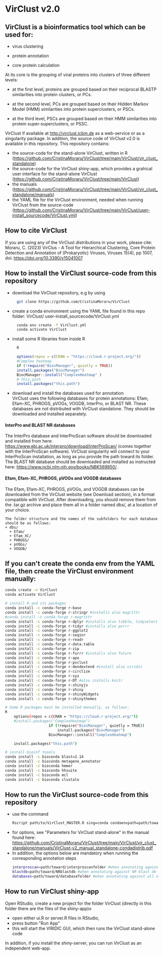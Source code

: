 # VirClust v2.0

## VirClust is a bioinformatics tool which can be used for:  

- virus clustering  

- protein annotation  

- core protein calculation  

At its core is the grouping of viral proteins into clusters of three different levels:  

- at the first level, proteins are grouped based on their reciprocal BLASTP similarities into protein clusters, or PCs.  

- at the second level, PCs are grouped based on their Hidden Markov Model (HMM) similarities into protein superclusters, or PSCs.  

- at the third level, PSCs are grouped based on their HMM similarities into protein super-superclusters, or PSSC.  

VirClust if available at http://virclust.icbm.de as a web-service or as a singularity package. In addition, the source code of VirClust v2.0 is available in this repository.
This repository contains:
- the source-code for the stand-alone VirClust, written in R (https://github.com/CristinaMoraru/VirClust/tree/main/VirClust/vir_clust_standalone)
- the source-code for the VirClust shiny-app, which provides a grahical user interface for the stand-alone VirClust (https://github.com/CristinaMoraru/VirClust/tree/main/VirClust)
- the manuals (https://github.com/CristinaMoraru/VirClust/tree/main/VirClust/vir_clust_standalone/manuals)
- the YAML file for the VirClust environment, needed when running VirClust from the source-code (https://github.com/CristinaMoraru/VirClust/tree/main/VirClust/user-install_sourcecode/VirClust.yml)


## How to cite VirClust
If you are using any of the VirClust distributions in your work, please cite:  
Moraru, C. (2023) VirClus - A Tool for Hierarchical Clustering, Core Protein Detection and Annotation of (Prokaryotic) Viruses, Viruses 15(4), pp 1007, doi:  https://doi.org/10.3390/v15041007  

## How to install the VirClust source-code from this repository
- download the VirClust repository, e.g by using
  ```bash
    git clone https://github.com/CristinaMoraru/VirClust
  ```
- create a conda environment using the YAML file found in this repo folder: VirClust/ user-install_sourcecode/VirClust.yml
  ```bash
    conda env create -f VirClust.yml
    conda activate VirClust
  ```
- install some R libraries from inside R
  ```bash
    R
  ```
  
  ```R
    options(repos = c(CRAN = "https://cloud.r-project.org/"))
    #Complex heatmap
    if (!require("BiocManager", quietly = TRUE)) 
    install.packages("BiocManager") 
    BiocManager::install("ComplexHeatmap" ) 
    # this.path
    install.packages("this.path")
  ```
- download and install the databases used for annotation  
  VirClust uses the following databases for protein annotations: Efam, Efam-XC, PHROGS, pVOGs, VOGDB, 
  InterPro, or BLAST NR. These databases are not distributed with VirClust standalone. They should be downloaded and 
  installed separately.  
#### InterPro and BLAST NR databases
The InterPro database and InterProScan software should be downloaded and installed from here: https://www.ebi.ac.uk/interpro/download/InterProScan/ (comes together with the InterProScan software). VirClust singularity will connect to your InterProScan installation, as long as you provide the path toward its folder.  
The BLAST NR database should be downloaded and installed as instructed here: https://www.ncbi.nlm.nih.gov/books/NBK569850/ .
#### Efam, Efam-XC, PHROGS, pVOGs and VOGDB databases
The Efam, Efam-XC, PHROGS, pVOGs, and VOGDB databases can be downloaded from the VirClust website (see Download section), in a format compatible with VirClust. After downloading, you should remove them from the .tar.gz archive and place them all in a folder named dbs/, at a location of your choice.  
    
    The folder structure and the names of the subfolders for each database should be as follows:   
    + dbs/
      + Efam/
      + Efam_XC/
      + PHROGS/
      + pVOGs/
      + VOGDB/

## If you can't create the conda env from the YAML file, then create the VirClust environment manually:
```bash
conda create -n VirClust
conda activate VirClust

# install R and its packages
conda install -c conda-forge r-base
conda install -c conda-forge r-stringr #installs also magrittr
#conda install -c conda-forge r-magrittr
conda install -c conda-forge r-dplyr #installs also tibble, tidyselect
conda install -c conda-forge r-tidyr #installs also purrr
conda install -c conda-forge r-ggplot2 
conda install -c conda-forge r-seqinr
conda install -c conda-forge r-readr
conda install -c conda-forge r-data.table
conda install -c conda-forge r-zip
conda install -c conda-forge r-furrr #installs also future
conda install -c conda-forge r-ape
conda install -c conda-forge r-pvclust
conda install -c conda-forge r-dendextend #install also viridis
conda install -c conda-forge r-circlize
conda install -c conda-forge r-sys
conda install -c conda-forge r-DT #also installs knitr
conda install -c conda-forge r-shinyjs
conda install -c conda-forge r-shiny
conda install -c conda-forge r-shinyWidgets
conda install -c conda-forge r-shinythemes

# Some R packages must be installed manually, as follows:
R
	options(repos = c(CRAN = "https://cloud.r-project.org/"))
	#install.packages("ComplexHeatmap")
					if (!require("BiocManager", quietly = TRUE))
					    install.packages("BiocManager")
					BiocManager::install("ComplexHeatmap")

	install.packages("this.path")

# install bioinf toools
conda install -c bioconda blast=2.14
conda install -c bioconda metagene_annotator
conda install -c bioconda hmmer
conda install -c bioconda hhsuite
conda install -c bioconda mcl
conda install -c bioconda clustalo
```

## How to run the VirClust source-code from this repository
- use the command
  ```bash
  Rscript path/to/VirClust_MASTER.R sing=conda condaenvpath=path/toward/VirClust/conda/env [...options]
  ```
- for options, see "Parameters for VirClust stand-alone" in the manual found here: https://github.com/CristinaMoraru/VirClust/tree/main/VirClust/vir_clust_standalone/manuals/VirClust-v2_manual_standalone-condadistrib.pdf
- In addition, the options below are mandatory when running the corresponding annotation steps
  ```bash
  interproscan=path/toward/interproscanfolder #when annotating against InterPro Db
  blastdb=path/toward/NRblastdb #when annotating against NR blast db
  databases=path/toward/databasefolder #when annotating against all other DBs
  ```


## How to run VirClust shiny-app
Open RStudio, create a new project for the folder VirClust (directly in this folder there are the files of the shiny-app)o
- open either ui.R or server.R files in RStudio,
- press button "Run App"
- this will start the VIRIDIC GUI, which then runs the VirClust stand-alone code

In addition, if you install the shiny-server, you can run VirClust as an independent web-app.
